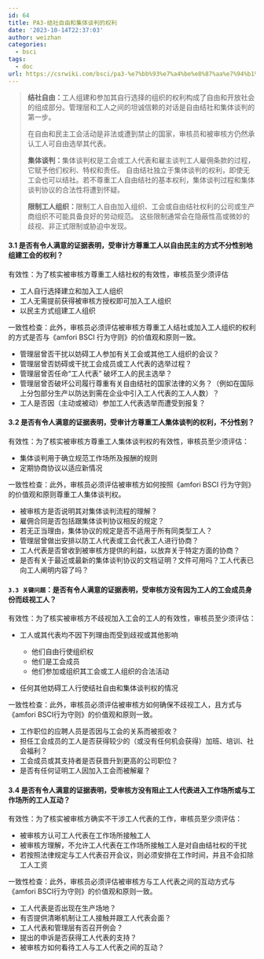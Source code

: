 ```yaml
---
id: 64
title: PA3-结社自由和集体谈判的权利
date: '2023-10-14T22:37:03'
author: weizhan
categories:
  - bsci
tags:
  - doc
url: https://csrwiki.com/bsci/pa3-%e7%bb%93%e7%a4%be%e8%87%aa%e7%94%b1%e5%92%8c%e9%9b%86%e4%bd%93%e8%b0%88%e5%88%a4%e7%9a%84%e6%9d%83%e5%88%a9
---
```


> **结社自由：**&#x5DE5;人组建和参加其自行选择的组织的权利构成了自由和开放社会的组成部分。管理层和工人之间的坦诚信赖的对话是自由结社和集体谈判的第一步。
>
> 在自由和民主工会活动是非法或遭到禁止的国家，审核员和被审核方仍然承认工人可自由选举其代表。
>
> **集体谈判：**&#x96C6;体谈判权是工会或工人代表和雇主谈判工人雇佣条款的过程，它赋予他们权利、特权和责任。 自由结社独立于集体谈判的权利，即使无工会也可以结社。若不尊重工人自由结社的基本权利，集体谈判过程和集体谈判协议的合法性将遭到怀疑。
>
> **限制工人组织：**&#x9650;制工人自由加入组织、工会或自由结社权利的公司或生产商组织不可能具备良好的劳动规范。 这些限制通常会在隐蔽性高或微妙的歧视、非正式限制或胁迫中发现。

#### 3.1 是否有令人满意的证据表明，受审计方尊重工人以自由民主的方式不分性别地组建工会的权利？[​](http://localhost:3000/amfori-BSCI/BSCI13%E4%B8%AA%E6%A0%87%E5%87%86/PA3-%E7%BB%93%E7%A4%BE%E8%87%AA%E7%94%B1%E5%92%8C%E9%9B%86%E4%BD%93%E8%B0%88%E5%88%A4%E7%9A%84%E6%9D%83%E5%88%A9#31-%E6%98%AF%E5%90%A6%E6%9C%89%E4%BB%A4%E4%BA%BA%E6%BB%A1%E6%84%8F%E7%9A%84%E8%AF%81%E6%8D%AE%E8%A1%A8%E6%98%8E%E5%8F%97%E5%AE%A1%E8%AE%A1%E6%96%B9%E5%B0%8A%E9%87%8D%E5%B7%A5%E4%BA%BA%E4%BB%A5%E8%87%AA%E7%94%B1%E6%B0%91%E4%B8%BB%E7%9A%84%E6%96%B9%E5%BC%8F%E4%B8%8D%E5%88%86%E6%80%A7%E5%88%AB%E5%9C%B0%E7%BB%84%E5%BB%BA%E5%B7%A5%E4%BC%9A%E7%9A%84%E6%9D%83%E5%88%A9)

有效性：为了核实被审核方尊重工人结社权的有效性，审核员至少须评估

- 工人自行选择建立和加入工人组织
- 工人无需提前获得被审核方授权即可加入工人组织
- 以民主方式组建工人组织

一致性检查：此外，审核员必须评估被审核方尊重工人结社或加入工人组织的权利的方式是否与《amfori BSCI 行为守则》的价值观和原则一致。

- 管理层曾否干扰以妨碍工人参加有关工会或其他工人组织的会议？
- 管理层曾否妨碍或干扰工会成员或工人代表的选举过程？
- 管理层曾否任命“工人代表” 破坏工人的民主选举？
- 管理层曾否破坏公司履行尊重有关自由结社的国家法律的义务？（例如在国际上分包部分生产以防达到需在企业中引入工人代表的工人人数）？
- 工人是否因（主动或被动）参加工人代表选举而遭受到报复？

#### 3.2 是否有令人满意的证据表明，受审计方尊重工人集体谈判的权利，不分性别？[​](http://localhost:3000/amfori-BSCI/BSCI13%E4%B8%AA%E6%A0%87%E5%87%86/PA3-%E7%BB%93%E7%A4%BE%E8%87%AA%E7%94%B1%E5%92%8C%E9%9B%86%E4%BD%93%E8%B0%88%E5%88%A4%E7%9A%84%E6%9D%83%E5%88%A9#32-%E6%98%AF%E5%90%A6%E6%9C%89%E4%BB%A4%E4%BA%BA%E6%BB%A1%E6%84%8F%E7%9A%84%E8%AF%81%E6%8D%AE%E8%A1%A8%E6%98%8E%E5%8F%97%E5%AE%A1%E8%AE%A1%E6%96%B9%E5%B0%8A%E9%87%8D%E5%B7%A5%E4%BA%BA%E9%9B%86%E4%BD%93%E8%B0%88%E5%88%A4%E7%9A%84%E6%9D%83%E5%88%A9%E4%B8%8D%E5%88%86%E6%80%A7%E5%88%AB)

有效性：为了核实被审核方尊重工人集体谈判权的有效性，审核员至少须评估：

- 集体谈判用于确立规范工作场所及报酬的规则
- 定期协商协议以适应新情况

一致性检查：此外，审核员必须评估被审核方如何按照《amfori BSCI 行为守则》的价值观和原则尊重工人集体谈判权。

- 被审核方是否说明其对集体谈判流程的理解？
- 雇佣合同是否包括跟集体谈判协议相反的规定？
- 若无正当理由，集体协议的规定是否不适用于所有同类型工人？
- 管理层曾做出安排以防工人代表或工会代表工人进行协商？
- 工人代表是否曾收到被审核方提供的利益，以放弃关于特定方面的协商？
- 是否有关于最近或最新的集体谈判协议的文档证明？文件可用吗？工人代表已向工人阐明内容了吗？

#### `3.3 关键问题`：是否有令人满意的证据表明，受审核方没有因为工人的工会成员身份而歧视工人？[​](http://localhost:3000/amfori-BSCI/BSCI13%E4%B8%AA%E6%A0%87%E5%87%86/PA3-%E7%BB%93%E7%A4%BE%E8%87%AA%E7%94%B1%E5%92%8C%E9%9B%86%E4%BD%93%E8%B0%88%E5%88%A4%E7%9A%84%E6%9D%83%E5%88%A9#33-%E5%85%B3%E9%94%AE%E9%97%AE%E9%A2%98%E6%98%AF%E5%90%A6%E6%9C%89%E4%BB%A4%E4%BA%BA%E6%BB%A1%E6%84%8F%E7%9A%84%E8%AF%81%E6%8D%AE%E8%A1%A8%E6%98%8E%E5%8F%97%E5%AE%A1%E6%A0%B8%E6%96%B9%E6%B2%A1%E6%9C%89%E5%9B%A0%E4%B8%BA%E5%B7%A5%E4%BA%BA%E7%9A%84%E5%B7%A5%E4%BC%9A%E6%88%90%E5%91%98%E8%BA%AB%E4%BB%BD%E8%80%8C%E6%AD%A7%E8%A7%86%E5%B7%A5%E4%BA%BA)

有效性：为了核实被审核方不歧视加入工会的工人的有效性，审核员至少须评估：

- 工人或其代表均不因下列理由而受到歧视或其他影响

  - 他们自由行使组织权
  - 他们是工会成员
  - 他们参加或组织其工会或工人组织的合法活动

- 任何其他妨碍工人行使结社自由和集体谈判权的情况

一致性检查：此外，审核员必须评估被审核方如何确保不歧视工人，且方式与《amfori BSCI行为守则》的价值观和原则一致。

- 工作职位的应聘人员是否因与工会的关系而被拒收？
- 担任工会成员的工人是否获得较少的（或没有任何机会获得）加班、培训、社会福利？
- 工会成员或其支持者是否获晋升到更高的公司职位？
- 是否有任何证明工人因加入工会而被解雇？

#### 3.4 是否有令人满意的证据表明，受审核方没有阻止工人代表进入工作场所或与工作场所的工人互动？[​](http://localhost:3000/amfori-BSCI/BSCI13%E4%B8%AA%E6%A0%87%E5%87%86/PA3-%E7%BB%93%E7%A4%BE%E8%87%AA%E7%94%B1%E5%92%8C%E9%9B%86%E4%BD%93%E8%B0%88%E5%88%A4%E7%9A%84%E6%9D%83%E5%88%A9#34-%E6%98%AF%E5%90%A6%E6%9C%89%E4%BB%A4%E4%BA%BA%E6%BB%A1%E6%84%8F%E7%9A%84%E8%AF%81%E6%8D%AE%E8%A1%A8%E6%98%8E%E5%8F%97%E5%AE%A1%E6%A0%B8%E6%96%B9%E6%B2%A1%E6%9C%89%E9%98%BB%E6%AD%A2%E5%B7%A5%E4%BA%BA%E4%BB%A3%E8%A1%A8%E8%BF%9B%E5%85%A5%E5%B7%A5%E4%BD%9C%E5%9C%BA%E6%89%80%E6%88%96%E4%B8%8E%E5%B7%A5%E4%BD%9C%E5%9C%BA%E6%89%80%E7%9A%84%E5%B7%A5%E4%BA%BA%E4%BA%92%E5%8A%A8)

有效性：为了核实被审核方确实不干涉工人代表的工作，审核员至少须评估：

- 被审核方认可工人代表在工作场所接触工人
- 被审核方理解，不允许工人代表在工作场所接触工人是对自由结社权的干扰
- 若按照法律规定与工人代表召开会议，则必须安排在工作时间，并且不会扣除工人工资

一致性检查：此外，审核员必须评估被审核方与工人代表之间的互动方式与《amfori BSCI行为守则》的价值观和原则一致。

- 工人代表是否出现在生产场地？
- 有否提供清晰机制让工人接触并跟工人代表会面？
- 工人代表和管理层有否召开例会？
- 提出的申诉是否获得工人代表的支持？
- 被审核方如何看待工人与工人代表之间的互动？

